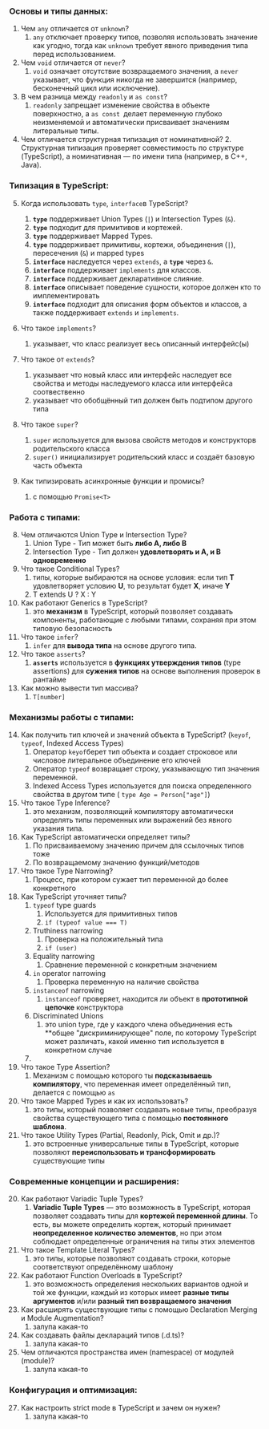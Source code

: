 ### Основы и типы данных:

1. Чем `any` отличается от `unknown`?
	1. `any` отключает проверку типов, позволяя использовать значение как угодно, тогда как `unknown` требует явного приведения типа перед использованием.
2. Чем `void` отличается от `never`?
	1. `void` означает отсутствие возвращаемого значения, а `never` указывает, что функция никогда не завершится (например, бесконечный цикл или исключение).
3. В чем разница между `readonly` и `as const`?
	1. `readonly` запрещает изменение свойства в объекте поверхностно, а `as const `делает переменную глубоко неизменяемой и автоматически присваивает значениям литеральные типы.
4. Чем отличается структурная типизация от номинативной?
	2. Структурная типизация проверяет совместимость по структуре (TypeScript), а номинативная — по имени типа (например, в C++, Java).

### Типизация в TypeScript:

5. Когда использовать `type`, `interface`в TypeScript?
	1. **`type`** поддерживает Union Types (`|`) и Intersection Types (`&`).
	2. **`type`** подходит для примитивов и кортежей.
	3. **`type`** поддерживает Mapped Types.
	4. **`type`** поддерживает примитивы, кортежи, объединения (`|`), пересечения (`&`) и mapped types
	5. **`interface`** наследуется через `extends`, а **`type`** через `&`.
	6. **`interface`** поддерживает `implements` для классов.
	7. **`interface`** поддерживает декларативное слияние.
	8. **`interface`** описывает поведение сущности, которое должен кто то имплементировать
	9. **`interface`** подходит для описания форм объектов и классов, а также поддерживает `extends` и `implements`.
    
6. Что такое `implements`?
	1. указывает, что класс реализует весь описанный интерфейс(ы)
7.  Что такое от `extends`?
	1. указывает что новый класс или интерфейс наследует все свойства и методы наследуемого класса или интерфейса соотвественно
	2. указывает что обобщённый тип должен быть подтипом другого типа
8. Что такое `super`?
	1. `super` используется для вызова свойств методов и конструкторв родительского класса
	2. `super()` инициализирует родительский класс и создаёт базовую часть объекта
9. Как типизировать асинхронные функции и промисы?
	1. с помощью `Promise<T>`

### Работа с типами:

8. Чем отличаются Union Type и Intersection Type?
	1. Union Type - Тип может быть **либо A, либо B**
	2. Intersection Type - Тип должен **удовлетворять и A, и B одновременно**
9. Что такое Conditional Types?
	1. типы, которые выбираются на основе условия: если тип **T** удовлетворяет условию **U**, то результат будет **X**, иначе **Y** 
	2. T extends U ? X : Y
10. Как работают Generics в TypeScript?
	1. это **механизм** в TypeScript, который позволяет создавать компоненты, работающие с любыми типами, сохраняя при этом типовую безопасность
11. Что такое `infer`?
	1. `infer` для **вывода типа** на основе другого типа.
12. Что такое `asserts`?
	1. **`asserts`** используется в **функциях утверждения типов** (type assertions) для **сужения типов** на основе выполнения проверок в рантайме
13. Как можно вывести тип массива?
	1. `T[number]`

### Механизмы работы с типами:

14. Как получить тип ключей и значений объекта в TypeScript? (`keyof`, `typeof`, Indexed Access Types)
	1. Оператор `keyof`берет тип объекта и создает строковое или числовое литеральное объединение его ключей
	2. Оператор `typeof` возвращает строку, указывающую тип значения переменной.
	3. Indexed Access Types используется для поиска определенного свойства в другом типе ( `type Age = Person["age"]`)
15. Что такое Type Inference? 
	1. это механизм, позволяющий компилятору автоматически определять типы переменных или выражений без явного указания типа.
16. Как TypeScript автоматически определяет типы?
	1. По присваиваемому значению причем для ссылочных типов тоже
	2. По возвращаемому значению функций/методов
17. Что такое Type Narrowing?
	1. Процесс, при котором сужает тип переменной до более конкретного
18. Как TypeScript уточняет типы?
	1. `typeof` type guards
		1. Используется для примитивных типов
		2.  `if (typeof value === T)`
	2. Truthiness narrowing
		1. Проверка на положительный типа
		2. `if (user)`
	3. Equality narrowing
		1. Сравнение переменной с конкретным значением
	4. `in` operator narrowing
		1. Проверка переменную на наличие свойства
	5. `instanceof` narrowing
		1. `instanceof` проверяет, находится ли объект в **прототипной цепочке** конструктора
	6. Discriminated Unions
		1. это union type, где у каждого члена объединения есть **общее "дискриминирующее" поле, по которому TypeScript может различать, какой именно тип используется в конкретном случае
	7. 
19. Что такое Type Assertion?
	1.  Механизм с помощью которого ты **подсказываешь компилятору**, что переменная имеет определённый тип, делается с помощью `as`
20. Что такое Mapped Types и как их использовать?
	1. это типы, который позволяет создавать новые типы, преобразуя свойства существующего типа с помощью **постоянного шаблона**.
21. Что такое Utility Types (Partial, Readonly, Pick, Omit и др.)?
	1. это встроенные универсальные типы в TypeScript, которые позволяют **переиспользовать и трансформировать** существующие типы 

### Современные концепции и расширения:
20. Как работают Variadic Tuple Types?
	1. **Variadic Tuple Types** — это возможность в TypeScript, которая позволяет создавать типы для **кортежей переменной длины**. То есть, вы можете определить кортеж, который принимает **неопределенное количество элементов**, но при этом соблюдает определенные ограничения на типы этих элементов
21. Что такое Template Literal Types?
	1. это типы, которые позволяют создавать строки, которые соответствуют определённому шаблону
22. Как работают Function Overloads в TypeScript?
	1. это возможность определения нескольких вариантов одной и той же функции, каждый из которых имеет **разные типы аргументов** и/или **разный тип возвращаемого значения**
23. Как расширять существующие типы с помощью Declaration Merging и Module Augmentation?
	1. залупа какая-то
24. Как создавать файлы деклараций типов (.d.ts)?
	1. залупа какая-то
25. Чем отличаются пространства имен (namespace) от модулей (module)?
	1.  залупа какая-то

### Конфигурация и оптимизация:

27. Как настроить strict mode в TypeScript и зачем он нужен?
	1.  залупа какая-то
